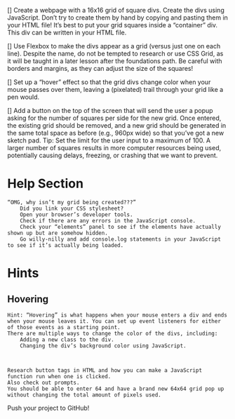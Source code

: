 [] Create a webpage with a 16x16 grid of square divs. Create the divs using JavaScript. Don’t try to create them by hand by copying and pasting them in your HTML file! It’s best to put your grid squares inside a “container” div. This div can be written in your HTML file.

[] Use Flexbox to make the divs appear as a grid (versus just one on each line). Despite the name, do not be tempted to research or use CSS Grid, as it will be taught in a later lesson after the foundations path. Be careful with borders and margins, as they can adjust the size of the squares!

[] Set up a “hover” effect so that the grid divs change color when your mouse passes over them, leaving a (pixelated) trail through your grid like a pen would.

[] Add a button on the top of the screen that will send the user a popup asking for the number of squares per side for the new grid. Once entered, the existing grid should be removed, and a new grid should be generated in the same total space as before (e.g., 960px wide) so that you’ve got a new sketch pad.  Tip: Set the limit for the user input to a maximum of 100. A larger number of squares results in more computer resources being used, potentially causing delays, freezing, or crashing that we want to prevent.



# Help Section
    “OMG, why isn’t my grid being created???”
        Did you link your CSS stylesheet?
        Open your browser’s developer tools.
        Check if there are any errors in the JavaScript console.
        Check your “elements” panel to see if the elements have actually shown up but are somehow hidden.
        Go willy-nilly and add console.log statements in your JavaScript to see if it’s actually being loaded.

# Hints
## Hovering
    Hint: “Hovering” is what happens when your mouse enters a div and ends when your mouse leaves it. You can set up event listeners for either of those events as a starting point.
    There are multiple ways to change the color of the divs, including:
        Adding a new class to the div.
        Changing the div’s background color using JavaScript.


   
    Research button tags in HTML and how you can make a JavaScript function run when one is clicked.
    Also check out prompts.
    You should be able to enter 64 and have a brand new 64x64 grid pop up without changing the total amount of pixels used.

Push your project to GitHub!